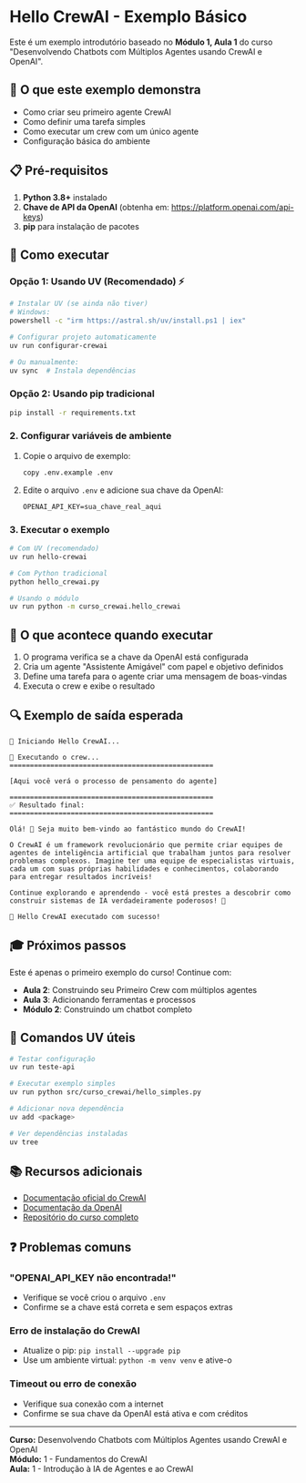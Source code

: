 # Hello CrewAI - Exemplo Básico

Este é um exemplo introdutório baseado no **Módulo 1, Aula 1** do curso "Desenvolvendo Chatbots com Múltiplos Agentes usando CrewAI e OpenAI".

## 🎯 O que este exemplo demonstra

- Como criar seu primeiro agente CrewAI
- Como definir uma tarefa simples
- Como executar um crew com um único agente
- Configuração básica do ambiente

## 📋 Pré-requisitos

1. **Python 3.8+** instalado
2. **Chave de API da OpenAI** (obtenha em: https://platform.openai.com/api-keys)
3. **pip** para instalação de pacotes

## 🚀 Como executar

### Opção 1: Usando UV (Recomendado) ⚡

```bash
# Instalar UV (se ainda não tiver)
# Windows:
powershell -c "irm https://astral.sh/uv/install.ps1 | iex"

# Configurar projeto automaticamente
uv run configurar-crewai

# Ou manualmente:
uv sync  # Instala dependências
```

### Opção 2: Usando pip tradicional

```bash
pip install -r requirements.txt
```

### 2. Configurar variáveis de ambiente

1. Copie o arquivo de exemplo:
   ```bash
   copy .env.example .env
   ```

2. Edite o arquivo `.env` e adicione sua chave da OpenAI:
   ```
   OPENAI_API_KEY=sua_chave_real_aqui
   ```

### 3. Executar o exemplo

```bash
# Com UV (recomendado)
uv run hello-crewai

# Com Python tradicional
python hello_crewai.py

# Usando o módulo
uv run python -m curso_crewai.hello_crewai
```

## 📖 O que acontece quando executar

1. O programa verifica se a chave da OpenAI está configurada
2. Cria um agente "Assistente Amigável" com papel e objetivo definidos
3. Define uma tarefa para o agente criar uma mensagem de boas-vindas
4. Executa o crew e exibe o resultado

## 🔍 Exemplo de saída esperada

```
🚀 Iniciando Hello CrewAI...

🤖 Executando o crew...
==================================================

[Aqui você verá o processo de pensamento do agente]

==================================================
✅ Resultado final:
==================================================

Olá! 👋 Seja muito bem-vindo ao fantástico mundo do CrewAI!

O CrewAI é um framework revolucionário que permite criar equipes de 
agentes de inteligência artificial que trabalham juntos para resolver 
problemas complexos. Imagine ter uma equipe de especialistas virtuais, 
cada um com suas próprias habilidades e conhecimentos, colaborando 
para entregar resultados incríveis!

Continue explorando e aprendendo - você está prestes a descobrir como 
construir sistemas de IA verdadeiramente poderosos! 🚀

🎉 Hello CrewAI executado com sucesso!
```

## 🎓 Próximos passos

Este é apenas o primeiro exemplo do curso! Continue com:

- **Aula 2**: Construindo seu Primeiro Crew com múltiplos agentes
- **Aula 3**: Adicionando ferramentas e processos  
- **Módulo 2**: Construindo um chatbot completo

## 🔧 Comandos UV úteis

```bash
# Testar configuração
uv run teste-api

# Executar exemplo simples
uv run python src/curso_crewai/hello_simples.py

# Adicionar nova dependência
uv add <package>

# Ver dependências instaladas
uv tree
```

## 📚 Recursos adicionais

- [Documentação oficial do CrewAI](https://docs.crewai.com/)
- [Documentação da OpenAI](https://platform.openai.com/docs)
- [Repositório do curso completo](link_do_repositorio)

## ❓ Problemas comuns

### "OPENAI_API_KEY não encontrada!"
- Verifique se você criou o arquivo `.env`
- Confirme se a chave está correta e sem espaços extras

### Erro de instalação do CrewAI
- Atualize o pip: `pip install --upgrade pip`
- Use um ambiente virtual: `python -m venv venv` e ative-o

### Timeout ou erro de conexão
- Verifique sua conexão com a internet
- Confirme se sua chave da OpenAI está ativa e com créditos

---

**Curso:** Desenvolvendo Chatbots com Múltiplos Agentes usando CrewAI e OpenAI  
**Módulo:** 1 - Fundamentos do CrewAI  
**Aula:** 1 - Introdução à IA de Agentes e ao CrewAI
